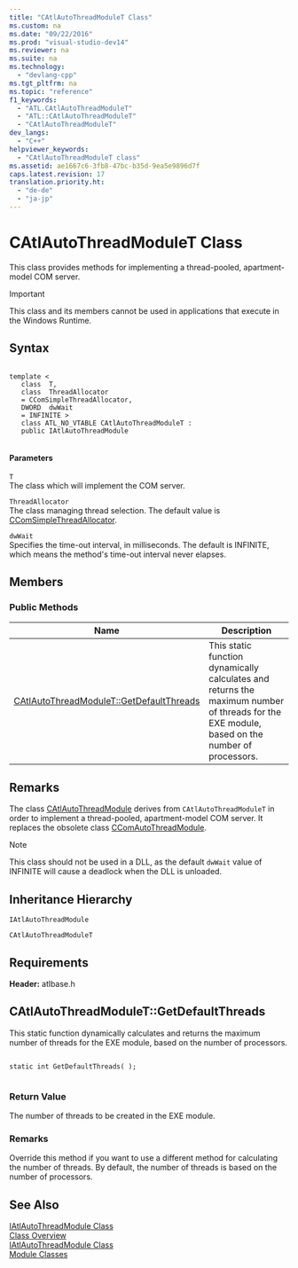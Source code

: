 ```yaml
---
title: "CAtlAutoThreadModuleT Class"
ms.custom: na
ms.date: "09/22/2016"
ms.prod: "visual-studio-dev14"
ms.reviewer: na
ms.suite: na
ms.technology: 
  - "devlang-cpp"
ms.tgt_pltfrm: na
ms.topic: "reference"
f1_keywords: 
  - "ATL.CAtlAutoThreadModuleT"
  - "ATL::CAtlAutoThreadModuleT"
  - "CAtlAutoThreadModuleT"
dev_langs: 
  - "C++"
helpviewer_keywords: 
  - "CAtlAutoThreadModuleT class"
ms.assetid: ae1667c6-3fb8-47bc-b35d-9ea5e9896d7f
caps.latest.revision: 17
translation.priority.ht: 
  - "de-de"
  - "ja-jp"
---
```

# CAtlAutoThreadModuleT Class
This class provides methods for implementing a thread-pooled, apartment-model COM server.  
  
> [!IMPORTANT]
>  This class and its members cannot be used in applications that execute in the Windows Runtime.  
  
## Syntax  
  
```  
  
template <  
   class  T,  
   class  ThreadAllocator  
   = CComSimpleThreadAllocator,  
   DWORD  dwWait  
   = INFINITE >  
   class ATL_NO_VTABLE CAtlAutoThreadModuleT :  
   public IAtlAutoThreadModule  
  
```  
  
#### Parameters  
 `T`  
 The class which will implement the COM server.  
  
 `ThreadAllocator`  
 The class managing thread selection. The default value is [CComSimpleThreadAllocator](../vs140/ccomsimplethreadallocator-class.md).  
  
 `dwWait`  
 Specifies the time-out interval, in milliseconds. The default is INFINITE, which means the method's time-out interval never elapses.  
  
## Members  
  
### Public Methods  
  
|Name|Description|  
|----------|-----------------|  
|[CAtlAutoThreadModuleT::GetDefaultThreads](../vs140/catlautothreadmodulet--getdefaultthreads.md)|This static function dynamically calculates and returns the maximum number of threads for the EXE module, based on the number of processors.|  
  
## Remarks  
 The class [CAtlAutoThreadModule](../vs140/catlautothreadmodule-class.md) derives from `CAtlAutoThreadModuleT` in order to implement a thread-pooled, apartment-model COM server. It replaces the obsolete class [CComAutoThreadModule](../vs140/ccomautothreadmodule-class.md).  
  
> [!NOTE]
>  This class should not be used in a DLL, as the default `dwWait` value of INFINITE will cause a deadlock when the DLL is unloaded.  
  
## Inheritance Hierarchy  
 `IAtlAutoThreadModule`  
  
 `CAtlAutoThreadModuleT`  
  
## Requirements  
 **Header:** atlbase.h  
  
##  <a name="catlautothreadmodulet__getdefaultthreads"></a>  CAtlAutoThreadModuleT::GetDefaultThreads  
 This static function dynamically calculates and returns the maximum number of threads for the EXE module, based on the number of processors.  
  
```  
  
static int GetDefaultThreads( );  
  
```  
  
### Return Value  
 The number of threads to be created in the EXE module.  
  
### Remarks  
 Override this method if you want to use a different method for calculating the number of threads. By default, the number of threads is based on the number of processors.  
  
## See Also  
 [IAtlAutoThreadModule Class](../vs140/iatlautothreadmodule-class.md)   
 [Class Overview](../vs140/atl-class-overview.md)   
 [IAtlAutoThreadModule Class](../vs140/iatlautothreadmodule-class.md)   
 [Module Classes](../vs140/atl-module-classes.md)